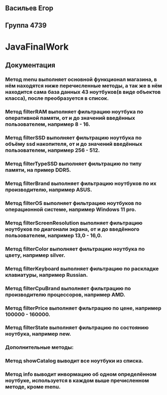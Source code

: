 ## Васильев Егор  
## Группа 4739
# JavaFinalWork

## Документация
### Метод menu выполняет основной функционал магазина, в нём находятся ниже перечисленные методы, а так же в нём находится сама база данных 43 ноутбуков(в виде объектов класса), после преобразуется в список. 
### Метод filterRAM выполняет фильтрацию ноутбука по оперативной памяти, от и до значений введённых пользователем, например 8 - 16.
### Метод filterSSD выполняет фильтрацию ноутбука по объёму ssd накопителя, от и до значений введённых пользователем, например 256 - 512.
### Метод filterTypeSSD выполняет фильтрацию по типу памяти, на пример DDR5.
### Метод filterBrand выполняет фильтрацию ноутбуков по их производителю, например ASUS.
### Метод filterOS выполняет фильтрацию ноутбуков по операционной системе, например Windows 11 pro.
### Метод filterScreenResolution выполняет фильтрацию ноутбуков по диагонали экрана, от и до введённого пользователем, например 13,0 - 16,0.
### Метод filterColor выполняет фильтрацию ноутбука по цвету, например silver.
### Метод filterKeyboard выполняет фильтрацию по раскладке клавиатуры, например Russian.
### Метод filterCpuBrand выполняет фильтрацию по производителю процессоров, например AMD.
### Метод filterPrice выполняет фильтрацию по цене, например 100000 - 160000.
### Метод filterState выполняет фильтрацию по состоянию ноутбука, например new.
### Дополнительные методы:
### Метод showCatalog выводит все ноутбуки из списка.
### Метод info выводит инвормацию об одном определённом ноутбуке, используется в каждом выше пречисленном методе, кроме menu.
